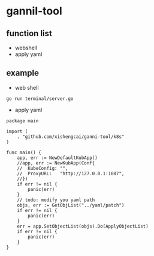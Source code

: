 # gannil-tool

## function list
- webshell
- apply yaml

## example
- web shell
```
go run terminal/server.go
```

- apply yaml
```
package main

import (
	. "github.com/xishengcai/ganni-tool/k8s"
)

func main() {
	app, err := NewDefaultKubApp()
	//app, err := NewKubApp(Conf{
	//	KubeConfig: "",
	//	ProxyURL:   "http://127.0.0.1:1087",
	//})
	if err != nil {
		panic(err)
	}
	// todo: modify you yaml path
	objs, err := GetObjList("../yaml/patch")
	if err != nil {
		panic(err)
	}
	err = app.SetObjectList(objs).Do(ApplyObjectList)
	if err != nil {
		panic(err)
	}
}
```